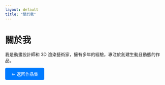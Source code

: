 ```yaml
---
layout: default
title: "關於我"
---
```


# 關於我

我是動畫設計師和 3D 渲染藝術家，擁有多年的經驗，專注於創建生動且動態的作品。


<a href="./index.html" style="display: inline-block; padding: 10px 20px; background: #007bff; color: white; text-decoration: none; border-radius: 5px;">← 返回作品集</a>


